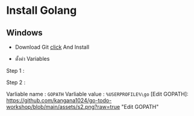 # Install Golang

## Windows

- Download Git [click](https://golang.org/doc/install) And Install

- ตั้งค่า Variables

Step 1 :

[Search System Properties]: https://github.com/kangana1024/go-todo-workshop/blob/main/assets/s1.png?raw=true "Search System Properties"

Step 2 :

Varliable name : `GOPATH`
Varliable value : `%USERPROFILE%\go`
[Edit GOPATH]: https://github.com/kangana1024/go-todo-workshop/blob/main/assets/s2.png?raw=true "Edit GOPATH"
